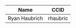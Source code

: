 | Name               | CCID     |
|--------------------|----------|
| Ryan Haubrich      |rhaubric  |

